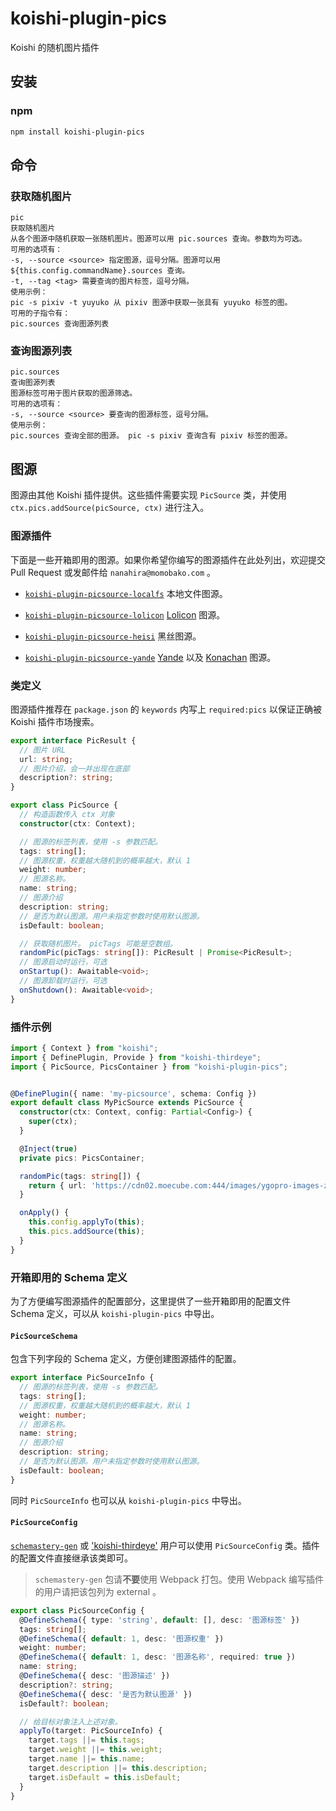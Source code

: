 # koishi-plugin-pics

Koishi 的随机图片插件

## 安装

### npm

```bash
npm install koishi-plugin-pics
```

## 命令

### 获取随机图片

```
pic
获取随机图片
从各个图源中随机获取一张随机图片。图源可以用 pic.sources 查询。参数均为可选。
可用的选项有：
-s, --source <source> 指定图源，逗号分隔。图源可以用 ${this.config.commandName}.sources 查询。
-t, --tag <tag> 需要查询的图片标签，逗号分隔。
使用示例：
pic -s pixiv -t yuyuko 从 pixiv 图源中获取一张具有 yuyuko 标签的图。
可用的子指令有：
pic.sources 查询图源列表
```

### 查询图源列表

```
pic.sources
查询图源列表
图源标签可用于图片获取的图源筛选。
可用的选项有：
-s, --source <source> 要查询的图源标签，逗号分隔。
使用示例：
pic.sources 查询全部的图源。 pic -s pixiv 查询含有 pixiv 标签的图源。
```

## 图源

图源由其他 Koishi 插件提供。这些插件需要实现 `PicSource` 类，并使用 `ctx.pics.addSource(picSource, ctx)` 进行注入。

### 图源插件

下面是一些开箱即用的图源。如果你希望你编写的图源插件在此处列出，欢迎提交 Pull Request 或发邮件给 `nanahira@momobako.com` 。

* [`koishi-plugin-picsource-localfs`](https://github.com/koishijs/koishi-plugin-picsource-localfs) 本地文件图源。

* [`koishi-plugin-picsource-lolicon`](https://github.com/koishijs/koishi-plugin-picsource-lolicon) [Lolicon](https://api.lolicon.app/ ) 图源。

* [`koishi-plugin-picsource-heisi`](https://github.com/koishijs/koishi-plugin-picsource-localfs) 黑丝图源。

* [`koishi-plugin-picsource-yande`](https://github.com/koishijs/koishi-plugin-picsource-lolicon) [Yande](https://yande.re/) 以及 [Konachan](https://konachan.com) 图源。

### 类定义

图源插件推荐在 `package.json` 的 `keywords` 内写上 `required:pics` 以保证正确被 Koishi 插件市场搜索。

```ts
export interface PicResult {
  // 图片 URL
  url: string;
  // 图片介绍，会一并出现在底部
  description?: string;
}

export class PicSource {
  // 构造函数传入 ctx 对象
  constructor(ctx: Context);

  // 图源的标签列表，使用 -s 参数匹配。
  tags: string[];
  // 图源权重，权重越大随机到的概率越大，默认 1
  weight: number;
  // 图源名称。
  name: string;
  // 图源介绍
  description: string;
  // 是否为默认图源。用户未指定参数时使用默认图源。
  isDefault: boolean;

  // 获取随机图片。 picTags 可能是空数组。
  randomPic(picTags: string[]): PicResult | Promise<PicResult>;
  // 图源启动时运行，可选
  onStartup(): Awaitable<void>;
  // 图源卸载时运行，可选
  onShutdown(): Awaitable<void>;
}
```

### 插件示例

```ts
import { Context } from "koishi";
import { DefinePlugin, Provide } from "koishi-thirdeye";
import { PicSource, PicsContainer } from "koishi-plugin-pics";


@DefinePlugin({ name: 'my-picsource', schema: Config })
export default class MyPicSource extends PicSource {
  constructor(ctx: Context, config: Partial<Config>) {
    super(ctx);
  }

  @Inject(true)
  private pics: PicsContainer;

  randomPic(tags: string[]) {
    return { url: 'https://cdn02.moecube.com:444/images/ygopro-images-zh-CN/10000.jpg', description: '图片介绍' }
  }

  onApply() {
    this.config.applyTo(this);
    this.pics.addSource(this);
  }
}
```

### 开箱即用的 Schema 定义

为了方便编写图源插件的配置部分，这里提供了一些开箱即用的配置文件 Schema 定义，可以从 `koishi-plugin-pics` 中导出。 

#### `PicSourceSchema`

包含下列字段的 Schema 定义，方便创建图源插件的配置。

```ts
export interface PicSourceInfo {
  // 图源的标签列表，使用 -s 参数匹配。
  tags: string[];
  // 图源权重，权重越大随机到的概率越大，默认 1
  weight: number;
  // 图源名称。
  name: string;
  // 图源介绍
  description: string;
  // 是否为默认图源。用户未指定参数时使用默认图源。
  isDefault: boolean;
}
```

同时 `PicSourceInfo` 也可以从 `koishi-plugin-pics` 中导出。

#### `PicSourceConfig`

[`schemastery-gen`](https://code.mycard.moe/3rdeye/schemastery-gen) 或 ['koishi-thirdeye'](https://code.mycard.moe/3rdeye/koishi-thirdeye) 用户可以使用 `PicSourceConfig` 类。插件的配置文件直接继承该类即可。

> `schemastery-gen` 包请**不要**使用 Webpack 打包。使用 Webpack 编写插件的用户请把该包列为 external 。

```ts
export class PicSourceConfig {
  @DefineSchema({ type: 'string', default: [], desc: '图源标签' })
  tags: string[];
  @DefineSchema({ default: 1, desc: '图源权重' })
  weight: number;
  @DefineSchema({ default: 1, desc: '图源名称', required: true })
  name: string;
  @DefineSchema({ desc: '图源描述' })
  description?: string;
  @DefineSchema({ desc: '是否为默认图源' })
  isDefault?: boolean;

  // 给目标对象注入上述对象。
  applyTo(target: PicSourceInfo) {
    target.tags ||= this.tags;
    target.weight ||= this.weight;
    target.name ||= this.name;
    target.description ||= this.description;
    target.isDefault = this.isDefault;
  }
}
```
